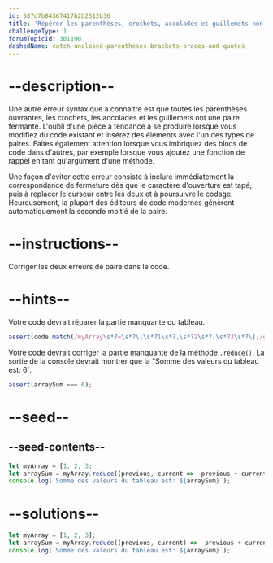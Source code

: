 ```yaml
---
id: 587d7b84367417b2b2512b36
title: 'Répérer les parenthèses, crochets, accolades et guillemets non fermés'
challengeType: 1
forumTopicId: 301190
dashedName: catch-unclosed-parentheses-brackets-braces-and-quotes
---
```


# --description--

Une autre erreur syntaxique à connaître est que toutes les parenthèses ouvrantes, les crochets, les accolades et les guillemets ont une paire fermante. L'oubli d'une pièce a tendance à se produire lorsque vous modifiez du code existant et insérez des éléments avec l'un des types de paires. Faites également attention lorsque vous imbriquez des blocs de code dans d'autres, par exemple lorsque vous ajoutez une fonction de rappel en tant qu'argument d'une méthode.

Une façon d'éviter cette erreur consiste à inclure immédiatement la correspondance de fermeture dès que le caractère d'ouverture est tapé, puis à replacer le curseur entre les deux et à poursuivre le codage. Heureusement, la plupart des éditeurs de code modernes génèrent automatiquement la seconde moitié de la paire.

# --instructions--

Corriger les deux erreurs de paire dans le code.

# --hints--

Votre code devrait réparer la partie manquante du tableau.

```js
assert(code.match(/myArray\s*?=\s*?\[\s*?1\s*?,\s*?2\s*?,\s*?3\s*?\];/g));
```

Votre code devrait corriger la partie manquante de la méthode `.reduce()`. La sortie de la console devrait montrer que la "Somme des valeurs du tableau est: 6`.

```js
assert(arraySum === 6);
```

# --seed--

## --seed-contents--

```js
let myArray = [1, 2, 3;
let arraySum = myArray.reduce((previous, current =>  previous + current);
console.log(`Somme des valeurs du tableau est: ${arraySum}`);
```

# --solutions--

```js
let myArray = [1, 2, 3];
let arraySum = myArray.reduce((previous, current) =>  previous + current);
console.log(`Somme des valeurs du tableau est: ${arraySum}`);
```
